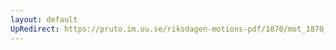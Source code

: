 ```yaml
---
layout: default
UpRedirect: https://pruto.im.uu.se/riksdagen-motions-pdf/1870/mot_1870__fk__18/mot_1870__fk__18-002.pdf
---
```

